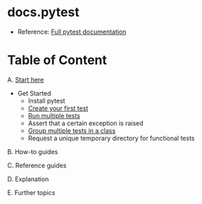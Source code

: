 # docs.pytest

- Reference: [Full pytest documentation](https://docs.pytest.org/en/8.2.x/contents.html#start-here)

# Table of Content

A. [Start here](https://docs.pytest.org/en/8.2.x/contents.html#start-here)
  * Get Started
    * Install pytest 
    * [Create your first test](https://github.com/LeTanThanh/pytest-create-your-first-test)
    * [Run multiple tests](https://github.com/LeTanThanh/pytest-run-multiple-tests)
    * Assert that a certain exception is raised
    * [Group multiple tests in a class](https://github.com/LeTanThanh/pytest-group-multiple-tests-in-a-class)
    * Request a unique temporary directory for functional tests

B. How-to guides

C. Reference guides

D. Explanation

E. Further topics
